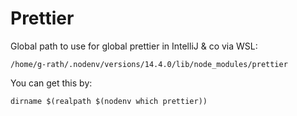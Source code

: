 # Prettier

Global path to use for global prettier in IntelliJ & co via WSL:

```
/home/g-rath/.nodenv/versions/14.4.0/lib/node_modules/prettier
```

You can get this by:

```
dirname $(realpath $(nodenv which prettier))
```
